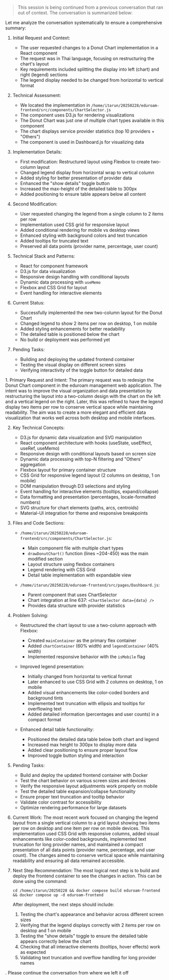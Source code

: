 > This session is being continued from a previous conversation that ran out of context. The conversation is summarized below:
  <analysis>
  Let me analyze the conversation systematically to ensure a comprehensive summary:

  1. Initial Request and Context:
     - The user requested changes to a Donut Chart implementation in a React component
     - The request was in Thai language, focusing on restructuring the chart's layout
     - Key requirements included splitting the display into left (chart) and right (legend) sections
     - The legend display needed to be changed from horizontal to vertical format

  2. Technical Assessment:
     - We located the implementation in `/home/itarun/20250228/eduroam-frontend/src/components/ChartSelector.js`
     - The component uses D3.js for rendering visualizations
     - The Donut Chart was just one of multiple chart types available in this component
     - The chart displays service provider statistics (top 10 providers + "Others")
     - The component is used in Dashboard.js for visualizing data

  3. Implementation Details:
     - First modification: Restructured layout using Flexbox to create two-column layout
     - Changed legend display from horizontal wrap to vertical column
     - Added styling for better presentation of provider data
     - Enhanced the "show details" toggle button
     - Increased the max-height of the detailed table to 300px
     - Added positioning to ensure table appears below all content

  4. Second Modification:
     - User requested changing the legend from a single column to 2 items per row
     - Implementation used CSS grid for responsive layout
     - Added conditional rendering for mobile vs desktop views
     - Enhanced styling with background colors and text truncation
     - Added tooltips for truncated text
     - Preserved all data points (provider name, percentage, user count)

  5. Technical Stack and Patterns:
     - React for component framework
     - D3.js for data visualization
     - Responsive design handling with conditional layouts
     - Dynamic data processing with `useMemo`
     - Flexbox and CSS Grid for layout
     - Event handling for interactive elements

  6. Current Status:
     - Successfully implemented the new two-column layout for the Donut Chart
     - Changed legend to show 2 items per row on desktop, 1 on mobile
     - Added styling enhancements for better readability
     - The detailed table is positioned below the chart
     - No build or deployment was performed yet

  7. Pending Tasks:
     - Building and deploying the updated frontend container
     - Testing the visual display on different screen sizes
     - Verifying interactivity of the toggle button for detailed data
  </analysis>

  <summary>
  1. Primary Request and Intent:
     The primary request was to redesign the Donut Chart component in the eduroam management web application. The intent was to improve the visual organization and data presentation by 
  restructuring the layout into a two-column design with the chart on the left and a vertical legend on the right. Later, this was refined to have the legend display two items per row to 
  conserve vertical space while maintaining readability. The aim was to create a more elegant and efficient data visualization that works well across both desktop and mobile interfaces.

  2. Key Technical Concepts:
     - D3.js for dynamic data visualization and SVG manipulation
     - React component architecture with hooks (useState, useEffect, useRef, useMemo)
     - Responsive design with conditional layouts based on screen size
     - Dynamic data processing with top-N filtering and "Others" aggregation
     - Flexbox layout for primary container structure
     - CSS Grid for responsive legend layout (2 columns on desktop, 1 on mobile)
     - DOM manipulation through D3 selections and styling
     - Event handling for interactive elements (tooltips, expand/collapse)
     - Data formatting and presentation (percentages, locale-formatted numbers)
     - SVG structure for chart elements (paths, arcs, centroids)
     - Material-UI integration for theme and responsive breakpoints

  3. Files and Code Sections:
     - `/home/itarun/20250228/eduroam-frontend/src/components/ChartSelector.js`: 
       - Main component file with multiple chart types
       - `drawDonutChart()` function (lines ~204-450) was the main modified section
       - Layout structure using flexbox containers
       - Legend rendering with CSS Grid
       - Detail table implementation with expandable view
     
     - `/home/itarun/20250228/eduroam-frontend/src/pages/Dashboard.js`:
       - Parent component that uses ChartSelector
       - Chart integration at line 637: `<ChartSelector data={data} />`
       - Provides data structure with provider statistics

  4. Problem Solving:
     - Restructured the chart layout to use a two-column approach with Flexbox:
       - Created `mainContainer` as the primary flex container
       - Added `chartContainer` (60% width) and `legendContainer` (40% width)
       - Implemented responsive behavior with the `isMobile` flag
     
     - Improved legend presentation:
       - Initially changed from horizontal to vertical format
       - Later enhanced to use CSS Grid with 2 columns on desktop, 1 on mobile
       - Added visual enhancements like color-coded borders and background tints
       - Implemented text truncation with ellipsis and tooltips for overflowing text
       - Added detailed information (percentages and user counts) in a compact format
     
     - Enhanced detail table functionality:
       - Positioned the detailed data table below both chart and legend
       - Increased max height to 300px to display more data
       - Added clear positioning to ensure proper layout flow
       - Improved toggle button styling and interaction

  5. Pending Tasks:
     - Build and deploy the updated frontend container with Docker
     - Test the chart behavior on various screen sizes and devices
     - Verify the responsive layout adjustments work properly on mobile
     - Test the detailed table expansion/collapse functionality
     - Ensure proper text truncation and tooltip behavior
     - Validate color contrast for accessibility
     - Optimize rendering performance for large datasets

  6. Current Work:
     The most recent work focused on changing the legend layout from a single vertical column to a grid layout showing two items per row on desktop and one item per row on mobile devices. 
  This implementation used CSS Grid with responsive columns, added visual enhancements like color-coded backgrounds, implemented text truncation for long provider names, and maintained a 
  compact presentation of all data points (provider name, percentage, and user count). The changes aimed to conserve vertical space while maintaining readability and ensuring all data 
  remained accessible.

  7. Next Step Recommendation:
     The most logical next step is to build and deploy the frontend container to see the changes in action. This can be done using the command:
     ```
     cd /home/itarun/20250228 && docker compose build eduroam-frontend && docker compose up -d eduroam-frontend
     ```
     
     After deployment, the next steps should include:
     1. Testing the chart's appearance and behavior across different screen sizes
     2. Verifying that the legend displays correctly with 2 items per row on desktop and 1 on mobile
     3. Testing the "show details" toggle to ensure the detailed table appears correctly below the chart
     4. Checking that all interactive elements (tooltips, hover effects) work as expected
     5. Validating text truncation and overflow handling for long provider names
  </summary>.
  Please continue the conversation from where we left it off